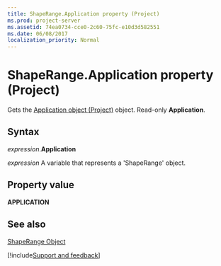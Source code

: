 ```yaml
---
title: ShapeRange.Application property (Project)
ms.prod: project-server
ms.assetid: 74ea0734-cce0-2c60-75fc-e10d3d582551
ms.date: 06/08/2017
localization_priority: Normal
---
```



# ShapeRange.Application property (Project)
Gets the [Application object (Project)](Project.Application.md) object. Read-only **Application**.

## Syntax

_expression_.**Application**

_expression_ A variable that represents a 'ShapeRange' object.


## Property value

 **APPLICATION**


## See also


[ShapeRange Object](Project.shaperange.md)

[!include[Support and feedback](~/includes/feedback-boilerplate.md)]